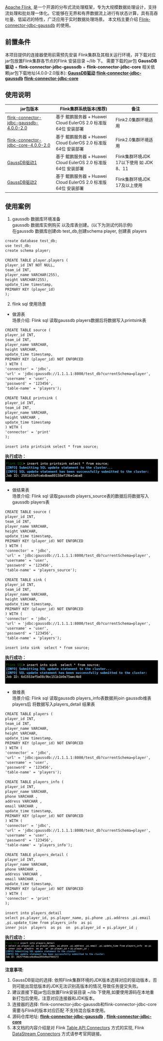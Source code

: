 ‌[Apache Flink ‌](https://flink.apache.org/) 是一个开源的分布式流处理框架，专为大规模数据处理设计，支持流处理和批处理一体化。它能够在无界和有界数据流上进行有状态计算，具有高吞吐量、低延迟的特性，广泛应用于实时数据处理场景。
本文档主要介绍 [Flink-connector-jdbc-gaussdb](https://github.com/HuaweiCloudDeveloper/gaussdb-flink-connector-jdbc) 的使用。

## 前置条件
本项目提供的连接器使用前需预先安装 Flink集群及其相关运行环境，并下载对应jar包放置Flink集群各节点的Flink 安装目录 ~/lib 下。
需要下载的jar包 <strong>GaussDB驱动</strong> + <strong>flink-connector-jdbc-gaussdb</strong> + <strong>flink-connector-jdbc-core</strong>
相关依赖jar包下载地址(4.0.0-2.0版本):
[**GaussDB驱动**](https://repo1.maven.org/maven2/com/huaweicloud/gaussdb/gaussdbjdbc/506.0.0.b058-jdk7/gaussdbjdbc-506.0.0.b058-jdk7.jar)
[**flink-connector-jdbc-gaussdb**](https://repo.maven.apache.org/maven2/com/huaweicloud/gaussdb/flink/flink-connector-jdbc-gaussdb/4.0.0-2.0/)
[**flink-connector-jdbc-core**](https://repo1.maven.org/maven2/org/apache/flink/flink-connector-jdbc-core/4.0.0-2.0/)

## 使用说明

| jar包版本                                                                                                                                                 | Flink集群系统版本(推荐)                                | 备注             |
|--------------------------------------------------------------------------------------------------------------------------------------------------------|------------------------------------------------|----------------|
| [flink-connector-jdbc-gaussdb-4.0.0-2.0](https://repo1.maven.org/maven2/org/apache/flink/flink-connector-jdbc-core/4.0.0-2.0/)                         | 基于 鲲鹏服务器 + Huawei Cloud EulerOS 2.0 标准版 64位 安装部署 | Flink2.0集群环境适用 |	
| [flink-connector-jdbc-core-4.0.0-2.0](https://repo1.maven.org/maven2/org/apache/flink/flink-connector-jdbc-core/4.0.0-2.0/)                            | 基于 鲲鹏服务器 + Huawei Cloud EulerOS 2.0 标准版 64位 安装部署 | Flink2.0集群环境适用 |	
| [GaussDB驱动1](https://repo1.maven.org/maven2/com/huaweicloud/gaussdb/gaussdbjdbc/506.0.0.b058-jdk7/gaussdbjdbc-506.0.0.b058-jdk7.jar)                   | 基于 鲲鹏服务器 + Huawei Cloud EulerOS 2.0 标准版 64位 安装部署 |Flink集群环境JDK 17以下使用  如 JDK 8、11 |	
| [GaussDB驱动2](https://repo1.maven.org/maven2/com/huaweicloud/gaussdb/gaussdbjdbc/506.0.0.b058/gaussdbjdbc-506.0.0.b058.jar)                             | 基于 鲲鹏服务器 + Huawei Cloud EulerOS 2.0 标准版 64位 安装部署 |Flink集群环境JDK 17及以上使用  |

## 使用案例
1. gaussdb 数据库环境准备  
gaussdb 数据库实例购买 以及库表创建。(以下为测试代码示例)  <br />
在gaussdb 数据库创建db test_db,创建schema player, 创建表 players <br />
``` gaussdb sql 
create database test_db;
use test_db;
create schema player;

CREATE TABLE player.players (
player_id INT NOT NULL,
team_id INT,
player_name VARCHAR(255),
height VARCHAR(255),
update_time timestamp,
PRIMARY KEY (player_id)
);
```

2. flink sql 使用场景
*  做源表   <br />
   场景介绍: Flink sql 读取gaussdb players数据后将数据写入printsink表  <br />

```flink sql
CREATE TABLE source (
player_id INT,
team_id INT,
player_name VARCHAR,
height VARCHAR,
update_time timestamp,
PRIMARY KEY (player_id) NOT ENFORCED
) WITH (
'connector' = 'jdbc',
'url' = 'jdbc:gaussdb://1.1.1.1:8000/test_db?currentSchema=player',
'username' = 'user',
'password' = '123456',
'table-name' = 'players');

CREATE TABLE printsink (
player_id INT,
team_id INT,
player_name VARCHAR,
height VARCHAR ,
update_time timestamp
) WITH (
'connector' = 'print'
);

insert into printsink select * from source;
```
**执行成功：**  <br />
![img.png](docs/image/scenario01.png)


*  做结果表  <br />
   场景介绍: Flink sql 读取gaussdb players_source表的数据后将数据写入gaussdb players表  <br />

```flink sql
CREATE TABLE source (
player_id INT,
team_id INT,
player_name VARCHAR,
height VARCHAR,
update_time timestamp,
PRIMARY KEY (player_id) NOT ENFORCED
) WITH (
'connector' = 'jdbc',
'url' = 'jdbc:gaussdb://1.1.1.1:8000/test_db?currentSchema=player',
'username' = 'user',
'password' = '123456',
'table-name' = 'players_source');

CREATE TABLE sink (
player_id INT,
team_id INT,
player_name VARCHAR,
height VARCHAR,
update_time timestamp,
PRIMARY KEY (player_id) NOT ENFORCED
) WITH (
'connector' = 'jdbc',
'url' = 'jdbc:gaussdb://1.1.1.1:8000/test_db?currentSchema=player',
'username' = 'user',
'password' = '123456',
'table-name' = 'players');

insert into sink  select * from source;
```
**执行成功：** <br />
![img.png](docs/image/scenario02.png)


*  做维表  <br />
   场景介绍:  Flink sql 读取gaussdb players_info表数据并join gaussdb维表 players后 将数据写入players_detail 结果表 <br />

```flink sql
CREATE TABLE players (
player_id INT,
team_id INT,
player_name VARCHAR,
height VARCHAR,
update_time timestamp,
PRIMARY KEY (player_id) NOT ENFORCED
) WITH (
'connector' = 'jdbc',
'url' = 'jdbc:gaussdb://1.1.1.1:8000/test_db?currentSchema=player',
'username' = 'user',
'password' = '123456',
'table-name' = 'players');

CREATE TABLE players_info (
player_id INT,
player_name VARCHAR,
phone VARCHAR ,
address VARCHAR ,
email VARCHAR ,
update_time timestamp,
PRIMARY KEY (player_id) NOT ENFORCED
) WITH (
'connector' = 'jdbc',
'url' = 'jdbc:gaussdb://1.1.1.1:8000/test_db?currentSchema=player',
'username' = 'user',
'password' = '123456',
'table-name' = 'players_info');

CREATE TABLE players_detail (
player_id INT,
player_name VARCHAR,
phone VARCHAR ,
address VARCHAR ,
email VARCHAR ,
update_time timestamp,
PRIMARY KEY (player_id) NOT ENFORCED
) WITH (
'connector' = 'print'
);

insert into players_detail   
select ps.player_id, ps.player_name, pi.phone ,pi.address ,pi.email ,pi.update_time from players_info  as pi
inner join  players  as ps  on  ps.player_id = pi.player_id ;
```
**执行成功：** <br />
![img.png](docs/image/scenario03.png)


**注意事项:**
1. GaussDB驱动的选择: 依照Flink集群环境的JDK版本选择对应的驱动版本，否则可能出现低版本的JDK无法识别高版本的情况,导致任务提交失败。
2. 建议直接下载jar包后放置Flink安装目录 ~/lib 下使用,如要使用源码在本地重新打包后使用，注意对应连接器和JDK版本。
3. 连接器的选择: flink-connector-jdbc-gaussdb和flink-connector-jdbc-core需要与Flink的版本对应匹配 不支持混合版本使用。
4. 源码仓库地址: [**flink-connector-jdbc-gaussdb**](https://github.com/HuaweiCloudDeveloper/gaussdb-flink-connector-jdbc) , [**flink-connector-jdbc-core**](https://github.com/apache/flink-connector-jdbc)
5. 本文档的内容介绍是对 Flink [Table API Connectors](https://nightlies.apache.org/flink/flink-docs-release-2.0/zh/docs/connectors/table/jdbc/) 方式的实现, Flink [DataStream Connectors](https://nightlies.apache.org/flink/flink-docs-release-2.0/zh/docs/connectors/datastream/jdbc/) 方式请参考官网链接。
